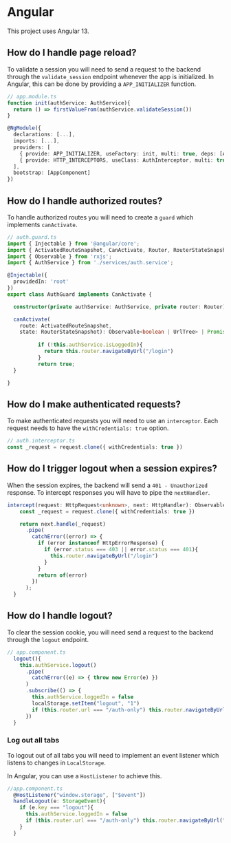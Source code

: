 # Angular
This project uses Angular 13.

## How do I handle page reload?
To validate a session you will need to send a request to the backend through the `validate_session` endpoint whenever the app is initialized.
In Angular, this can be done by providing a `APP_INITIALIZER` function.
```typescript
// app.module.ts
function init(authService: AuthService){
  return () => firstValueFrom(authService.validateSession())
}

@NgModule({
  declarations: [...],
  imports: [...],
  providers: [
    { provide: APP_INITIALIZER, useFactory: init, multi: true, deps: [AuthService] }, // Add Initializer function here
    { provide: HTTP_INTERCEPTORS, useClass: AuthInterceptor, multi: true }
  ],
  bootstrap: [AppComponent]
})
```

## How do I handle authorized routes?
To handle authorized routes you will need to create a `guard` which implements `canActivate`.
```typescript
// auth.guard.ts
import { Injectable } from '@angular/core';
import { ActivatedRouteSnapshot, CanActivate, Router, RouterStateSnapshot, UrlTree } from '@angular/router';
import { Observable } from 'rxjs';
import { AuthService } from './services/auth.service';

@Injectable({
  providedIn: 'root'
})
export class AuthGuard implements CanActivate {

  constructor(private authService: AuthService, private router: Router){}

  canActivate(
    route: ActivatedRouteSnapshot,
    state: RouterStateSnapshot): Observable<boolean | UrlTree> | Promise<boolean | UrlTree> | boolean | UrlTree {
    
          if (!this.authService.isLoggedIn){
            return this.router.navigateByUrl("/login")
          } 
          return true;
  }

}
```

## How do I make authenticated requests?
To make authenticated requests you will need to use an `interceptor`. Each request needs to have the `withCredentials: true` option. 
```typescript
// auth.interceptor.ts
const _request = request.clone({ withCredentials: true })
```

## How do I trigger logout when a session expires?
When the session expires, the backend will send a `401 - Unauthorized` response. To intercept responses you will have to pipe the `nextHandler`.
```typescript
intercept(request: HttpRequest<unknown>, next: HttpHandler): Observable<HttpEvent<unknown>> {
    const _request = request.clone({ withCredentials: true })

    return next.handle(_request)
      .pipe(
        catchError((error) => {
          if (error instanceof HttpErrorResponse) {
            if (error.status === 403 || error.status === 401){
              this.router.navigateByUrl("/login")
            }
          }
          return of(error)
        })
      );
  }
```


## How do I handle logout?
To clear the session cookie, you will need send a request to the backend through the `logout` endpoint.
```typescript
// app.component.ts
  logout(){
    this.authService.logout()
      .pipe(
        catchError((e) => { throw new Error(e) })
      )
      .subscribe(() => {
        this.authService.loggedIn = false
        localStorage.setItem("logout", "1")
        if (this.router.url === "/auth-only") this.router.navigateByUrl("/")
      })
  }
```

### Log out all tabs
To logout out of all tabs you will need to implement an event listener which listens to changes in `LocalStorage`. 

In Angular, you can use a `HostListener` to achieve this.
```typescript
//app.component.ts
  @HostListener("window.storage", ["$event"])
  handleLogout(e: StorageEvent){
    if (e.key === "logout"){
      this.authService.loggedIn = false
      if (this.router.url === "/auth-only") this.router.navigateByUrl("/")
    }
  }
```